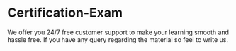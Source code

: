 # Certification-Exam
We offer you 24/7 free customer support to make your learning smooth and hassle free. If you have any query regarding the material so feel to write us.
